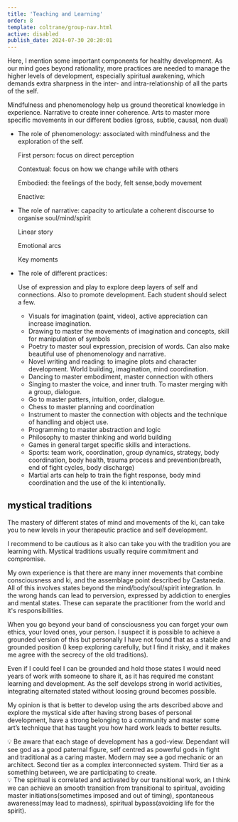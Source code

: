 ```yaml
---
title: 'Teaching and Learning'
order: 8
template: coltrane/group-nav.html
active: disabled
publish_date: 2024-07-30 20:20:01
---
```


Here, I mention some important components for healthy development. As our mind goes beyond rationality, more practices are needed to manage the higher levels of development, especially spiritual awakening, which demands extra sharpness in the inter- and intra-relationship of all the parts of the self.

Mindfulness and phenomenology help us ground theoretical knowledge in experience. Narrative to create inner coherence. Arts to master more specific movements in our different bodies (gross, subtle, causal, non dual)


- The role of phenomenology: associated with mindfulness and the exploration of the self.
    
    First person: focus on direct perception 
    
    Contextual: focus on how we change while with others 
    
    Embodied: the feelings of the body, felt sense,body movement
    
    Enactive:

- The role of narrative: capacity to articulate a coherent discourse to organise soul/mind/spirit
    
    Linear story 
    
    Emotional arcs
    
    Key moments

- The role of different practices:
    
    Use of expression and play to explore deep layers of self and connections. Also to promote development. Each student should select a few.
    
    - Visuals for imagination (paint, video), active appreciation can increase imagination.
    - Drawing to master the movements of imagination and concepts, skill for manipulation of symbols
    - Poetry to master soul expression, precision of words. Can also make beautiful use of phenomenology and narrative.
    - Novel writing and reading: to imagine plots and character development. World building, imagination, mind coordination.
    - Dancing to master embodiment, master connection with others
    - Singing to master the voice, and inner truth. To master merging with a group, dialogue.
    - Go to master patters, intuition, order, dialogue.
    - Chess to master planning and coordination
    - Instrument to master the connection with objects and the technique of handling and object use.
    - Programming to master abstraction and logic
    - Philosophy to master thinking and world building
    - Games in general target specific skills and interactions.
    - Sports: team work, coordination, group dynamics, strategy, body coordination, body health, trauma process and prevention(breath, end of fight cycles, body discharge)
    - Martial arts can help to train the fight response, body mind coordination and the use of the ki intentionally.



## mystical traditions

The mastery of different states of mind and movements of the ki, can take you to new levels in your therapeutic practice and self development.

I recommend to be cautious as it also can take you with the tradition you are learning with. Mystical traditions usually require commitment and compromise.

My own experience is that there are many inner movements that combine consciousness and ki, and the assemblage point described by Castaneda. All of this involves states beyond the mind/body/soul/spirit integration. In the wrong hands can lead to perversion, expressed by addiction to energies and mental states. These can separate the practitioner from the world and it's responsibilities.

When you go beyond your band of consciousness you can forget your own ethics, your loved ones, your person. I suspect it is possible to achieve a grounded version of this but personally I have not found that as a stable and grounded position (I keep exploring carefully, but I find it risky, and it makes me agree with the secrecy of the old traditions).

Even if I could feel I can be grounded and hold those states I would need years of work with someone to share it, as it has required me constant learning and development. As the self develops strong in world activities, integrating alternated stated without loosing ground becomes possible.

My opinion is that is better to develop using the arts described above and explore the mystical side after having strong bases of personal development, have a strong belonging to a community and master some art’s technique that has taught you how hard work leads to better results.

<aside>
💡 Be aware that each stage of development has a god-view. Dependant will see god as a good paternal figure, self centred as powerful gods in fight and traditional as a caring master. Modern may see a god mechanic or an architect. Second tier as a complex interconnected system. Third tier as a something between, we are participating to create.

</aside>

<aside>
💡 The spiritual is correlated and activated by our transitional work, an I think we can achieve an smooth transition from transitional to spiritual, avoiding master initiations(sometimes imposed and out of timing), spontaneous awareness(may lead to madness), spiritual bypass(avoiding life for the spirit).

</aside>